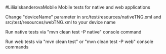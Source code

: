 #LiliiaIskanderovaMobile
Mobile tests for native and web applications

Change "deviceName" parameter in src/test/resources/nativeTNG.xml and src/test/resources/webTNG.xml to your device name

Run native tests via "mvn clean test -P native" console command

Run web tests via "mvn clean test" or "mvn clean test -P web" console commands
